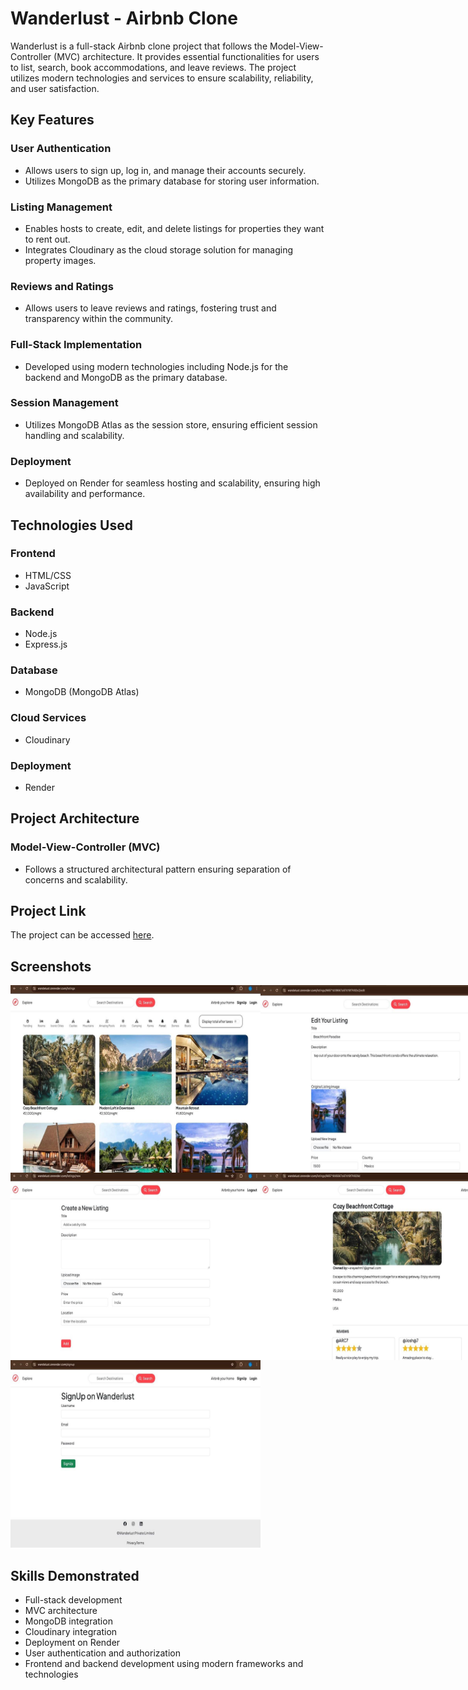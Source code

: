 # Wanderlust - Airbnb Clone

Wanderlust is a full-stack Airbnb clone project that follows the Model-View-Controller (MVC) architecture. It provides essential functionalities for users to list, search, book accommodations, and leave reviews. The project utilizes modern technologies and services to ensure scalability, reliability, and user satisfaction.

## Key Features

### User Authentication
- Allows users to sign up, log in, and manage their accounts securely.
- Utilizes MongoDB as the primary database for storing user information.

### Listing Management
- Enables hosts to create, edit, and delete listings for properties they want to rent out.
- Integrates Cloudinary as the cloud storage solution for managing property images.

### Reviews and Ratings
- Allows users to leave reviews and ratings, fostering trust and transparency within the community.

### Full-Stack Implementation
- Developed using modern technologies including Node.js for the backend and MongoDB as the primary database.

### Session Management
- Utilizes MongoDB Atlas as the session store, ensuring efficient session handling and scalability.

### Deployment
- Deployed on Render for seamless hosting and scalability, ensuring high availability and performance.

## Technologies Used

### Frontend
- HTML/CSS
- JavaScript

### Backend
- Node.js
- Express.js

### Database
- MongoDB (MongoDB Atlas)

### Cloud Services
- Cloudinary

### Deployment
- Render

## Project Architecture

### Model-View-Controller (MVC)
- Follows a structured architectural pattern ensuring separation of concerns and scalability.

## Project Link

The project can be accessed [here](https://wandelust.onrender.com/listings).


## Screenshots
<div style="display: flex;">
    <img src="IMAGES/1.jpeg" alt="Screenshot 1" width="400" height="300">
    <img src="IMAGES/2.jpeg" alt="Screenshot 2" width="400" height="300">
</div>
<div style="display: flex;">
<img src="IMAGES/3.jpeg" alt="Screenshot 3" width="400" height="300">
<img src="IMAGES/4.jpeg" alt="Screenshot 4" width="400" height="300">
</div>
<img src="IMAGES/5.jpeg" alt="Screenshot 5" width="400" height="300">


## Skills Demonstrated

- Full-stack development
- MVC architecture
- MongoDB integration
- Cloudinary integration
- Deployment on Render
- User authentication and authorization
- Frontend and backend development using modern frameworks and technologies

